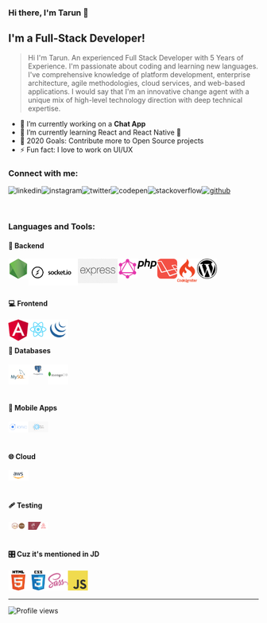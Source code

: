 ### Hi there, I'm Tarun 👋

## I'm a Full-Stack Developer!
> Hi I'm Tarun. An experienced Full Stack Developer with 5 Years of Experience. I'm passionate about coding and learning new languages. I've comprehensive knowledge of platform development, enterprise architecture, agile methodologies, cloud services, and web-based applications. I would say that I'm an innovative change agent with a unique mix of high-level technology direction with deep technical expertise.

- 🔭 I’m currently working on a **Chat App**
- 🌱 I’m currently learning React and React Native 🤣
- 🥅 2020 Goals: Contribute more to Open Source projects
- ⚡ Fun fact: I love to work on UI/UX

### Connect with me:

[<img align="left" src='https://cdn.jsdelivr.net/npm/simple-icons@3.0.1/icons/linkedin.svg' alt='linkedin' height='40'>][linkedin]
[<img align="left" src='https://cdn.jsdelivr.net/npm/simple-icons@3.0.1/icons/instagram.svg' alt='instagram' height='40'>][instagram]
[<img align="left" src='https://cdn.jsdelivr.net/npm/simple-icons@3.0.1/icons/twitter.svg' alt='twitter' height='40'>][twitter]
[<img align="left" src='https://cdn.jsdelivr.net/npm/simple-icons@3.0.1/icons/codepen.svg' alt='codepen' height='40'>][codepen]
[<img align="left" src='https://cdn.jsdelivr.net/npm/simple-icons@3.0.1/icons/stackoverflow.svg' alt='stackoverflow' height='40'>][stackoverflow]
[<img src='https://cdn.jsdelivr.net/npm/simple-icons@3.0.1/icons/github.svg' alt='github' height='40'>][github]

<br />

### Languages and Tools:

#### 📜 Backend
<img align="left" width="40px" src="./assets/nodejs.png" />
<img align="left" width="100px" src="./assets/socketio.png" />
<img align="left" width="80px" src="./assets/express.png" />
<img align="left" width="40px" src="./assets/graphql.png" />
<img align="left" width="40px" src="./assets/php.png" />
<img align="left" width="40px" src="./assets/laravel.webp" />
<img align="left" width="40px" src="./assets/codeigniter.webp" />
<img align="" width="40px" src="./assets/wordpress.png" />

<br />
<br />

#### 💻 Frontend
<img align="left" width="40px" src="./assets/angular.png" />
<img align="left" width="40px" src="./assets/react.png" />
<img align="left" width="40px" src="./assets/jquery.png" />

<br />
<br />

#### 💽 Databases
<img align="left" width="40px" src="./assets/mysql.png" />
<img align="left" width="40px" src="./assets/postgre.png" />
<img align="" width="40px" src="./assets/mongodb.png" />
<br />
<br />

#### 📱 Mobile Apps
<img align="left" width="40px" src="./assets/ionic.png" />
<img align="" width="40px" src="./assets/react-native.png" />

<br />
<br />

#### 🌐 Cloud
<img align="" width="40px" src="./assets/aws.png" />

<br />
<br />

#### 🩹 Testing
<img align="left" width="40px" src="./assets/mocha.png" />
<img align="" width="40px" src="./assets/enzym.jpeg" />

<br />
<br />

#### 🎛 Cuz it's mentioned in JD
<img align="left" width="40px" src="./assets/html.png" />
<img align="left" width="40px" src="./assets/css.png" />
<img align="left" width="40px" src="./assets/sass.png" />
<img align="" width="40px" src="./assets/javascript.png" />

---

![Profile views](https://gpvc.arturio.dev/devtarun)

[linkedin]: https://www.linkedin.com/in/tarun12/
[twitter]: https://twitter.com/beingMe_Tarun
[github]: https://github.com/devtarun
[instagram]: https://www.instagram.com/beingme_tarun/
[codepen]: https://codepen.io/devtarun
[stackoverflow]: https://stackoverflow.com/users/6748760/tarun
